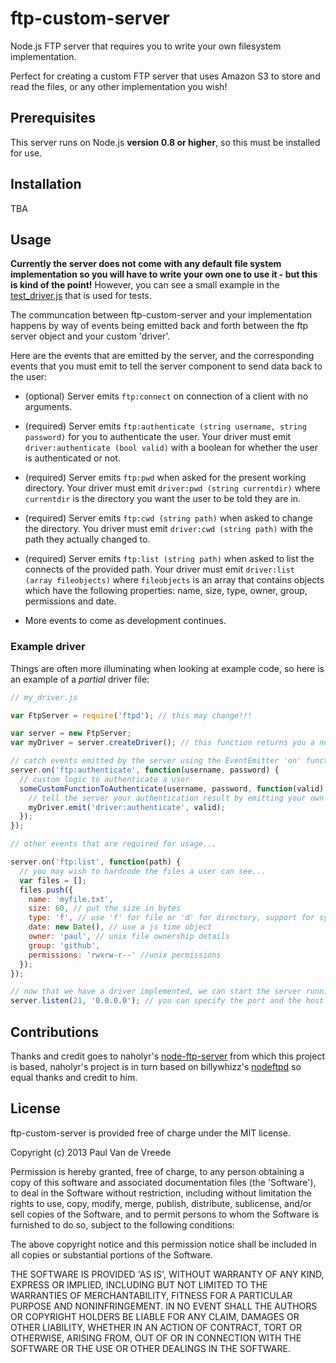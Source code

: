# ftp-custom-server

Node.js FTP server that requires you to write your own filesystem implementation.

Perfect for creating a custom FTP server that uses Amazon S3 to store and read the files, or any other implementation you wish!

## Prerequisites

This server runs on Node.js **version 0.8 or higher**, so this must be installed for use.

## Installation

TBA

## Usage

**Currently the server does not come with any default file system implementation so you will have to write your own one to use it - but this is kind of the point!** However, you can see a small example in the [test_driver.js](spec/test_driver.js) that is used for tests.

The communcation between ftp-custom-server and your implementation happens by way of events being emitted back and forth between the ftp server object and your custom 'driver'.

Here are the events that are emitted by the server, and the corresponding events that you must emit to tell the server component to send data back to the user:

* (optional) Server emits `ftp:connect` on connection of a client with no arguments.

* (required) Server emits `ftp:authenticate (string username, string password)` for you to authenticate the user. Your driver must emit `driver:authenticate (bool valid)` with a boolean for whether the user is authenticated or not.

* (required) Server emits `ftp:pwd` when asked for the present working directory. Your driver must emit `driver:pwd (string currentdir)` where `currentdir` is the directory you want the user to be told they are in.

* (required) Server emits `ftp:cwd (string path)` when asked to change the directory. You driver must emit `driver:cwd (string path)` with the path they actually changed to.

* (required) Server emits `ftp:list (string path)` when asked to list the connects of the provided path. Your driver must emit `driver:list (array fileobjects)` where `fileobjects` is an array that contains objects which have the following properties: name, size, type, owner, group, permissions and date.

* More events to come as development continues.

### Example driver

Things are often more illuminating when looking at example code, so here is an example of a *partial* driver file:

```js
// my_driver.js

var FtpServer = require('ftpd'); // this may change!!!

var server = new FtpServer;
var myDriver = server.createDriver(); // this function returns you a new driver object

// catch events emitted by the server using the EventEmitter 'on' function
server.on('ftp:authenticate', function(username, password) {
  // custom logic to authenticate a user
  someCustomFunctionToAuthenticate(username, password, function(valid) {
    // tell the server your authentication result by emitting your own event
    myDriver.emit('driver:authenticate', valid);
  });
});

// other events that are required for usage...

server.on('ftp:list', function(path) {
  // you may wish to hardcode the files a user can see...
  var files = [];
  files.push({
    name: 'myfile.txt',
    size: 60, // put the size in bytes
    type: 'f', // use 'f' for file or 'd' for directory, support for symlinks later
    date: new Date(), // use a js time object
    owner: 'paul', // unix file ownership details
    group: 'github',
    permissions: 'rwxrw-r--' //unix permissions
  });
});

// now that we have a driver implemented, we can start the server running!
server.listen(21, '0.0.0.0'); // you can specify the port and the host for the ftp server

```

## Contributions

Thanks and credit goes to naholyr's [node-ftp-server](https://github.com/naholyr/node-ftp-server) from which this project is based, naholyr's project is in turn based on billywhizz's [nodeftpd](https://github.com/billywhizz/nodeftpd) so equal thanks and credit to him.

## License

ftp-custom-server is provided free of charge under the MIT license.

Copyright (c) 2013 Paul Van de Vreede

Permission is hereby granted, free of charge, to any person obtaining a copy of this software and associated documentation files (the 'Software'), to deal in the Software without restriction, including without limitation the rights to use, copy, modify, merge, publish, distribute, sublicense, and/or sell copies of the Software, and to permit persons to whom the Software is furnished to do so, subject to the following conditions:

The above copyright notice and this permission notice shall be included in all copies or substantial portions of the Software.

THE SOFTWARE IS PROVIDED 'AS IS', WITHOUT WARRANTY OF ANY KIND, EXPRESS OR IMPLIED, INCLUDING BUT NOT LIMITED TO THE WARRANTIES OF MERCHANTABILITY, FITNESS FOR A PARTICULAR PURPOSE AND NONINFRINGEMENT. IN NO EVENT SHALL THE AUTHORS OR COPYRIGHT HOLDERS BE LIABLE FOR ANY CLAIM, DAMAGES OR OTHER LIABILITY, WHETHER IN AN ACTION OF CONTRACT, TORT OR OTHERWISE, ARISING FROM, OUT OF OR IN CONNECTION WITH THE SOFTWARE OR THE USE OR OTHER DEALINGS IN THE SOFTWARE.